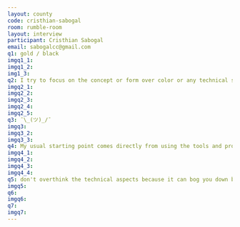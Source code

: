 ```yaml
---
layout: county 
code: cristhian-sabogal
room: rumble-room
layout: interview
participant: Cristhian Sabogal
email: sabogalcc@gmail.com
q1: gold / black 
imgq1_1: 
imgq1_2: 
img1_3: 
q2: I try to focus on the concept or form over color or any technical specs so I often have to work back to separate layers and set it up for printing which is why most of my work ends up in black/white or 2 colors.
imgq2_1: 
imgq2_2: 
imgq2_3: 
imgq2_4: 
imgq2_5: 
q3: ¯\_(ツ)_/¯
imgq3: 
imgq3_2: 
imgq3_3: 
q4: My usual starting point comes directly from using the tools and programs I use everyday and creating parameters for them that often lead to unexpected or "wrong" results. but this piece resulted from a combination of daily sketches i've been making during lockdown as a way to stay sane
imgq4_1: 
imgq4_2: 
imgq4_3: 
imgq4_4: 
q5: don't overthink the technical aspects because it can bog you down but also have a good file structure and labeling system 
imgq5: 
q6: 
imgq6: 
q7: 
imgq7: 
---
```

